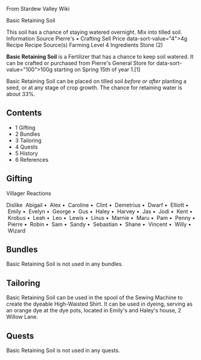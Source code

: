 From Stardew Valley Wiki

Basic Retaining Soil

This soil has a chance of staying watered overnight. Mix into tilled soil. Information Source Pierre's • Crafting Sell Price data-sort-value="4"&gt;4g Recipe Recipe Source(s) Farming Level 4 Ingredients Stone (2)

**Basic Retaining Soil** is a Fertilizer that has a chance to keep soil watered. It can be crafted or purchased from Pierre's General Store for data-sort-value="100"&gt;100g starting on Spring 15th of year 1.\[1]

Basic Retaining Soil can be placed on tilled soil *before or after* planting a seed, or at any stage of crop growth. The chance for retaining water is about 33%.

## Contents

- 1 Gifting
- 2 Bundles
- 3 Tailoring
- 4 Quests
- 5 History
- 6 References

## Gifting

Villager Reactions

Dislike  Abigail •  Alex •  Caroline •  Clint •  Demetrius •  Dwarf •  Elliott •  Emily •  Evelyn •  George •  Gus •  Haley •  Harvey •  Jas •  Jodi •  Kent •  Krobus •  Leah •  Leo •  Lewis •  Linus •  Marnie •  Maru •  Pam •  Penny •  Pierre •  Robin •  Sam •  Sandy •  Sebastian •  Shane •  Vincent •  Willy •  Wizard

## Bundles

Basic Retaining Soil is not used in any bundles.

## Tailoring

Basic Retaining Soil can be used in the spool of the Sewing Machine to create the dyeable High-Waisted Shirt. It can be used in dyeing, serving as an orange dye at the dye pots, located in Emily's and Haley's house, 2 Willow Lane.

## Quests

Basic Retaining Soil is not used in any quests.
